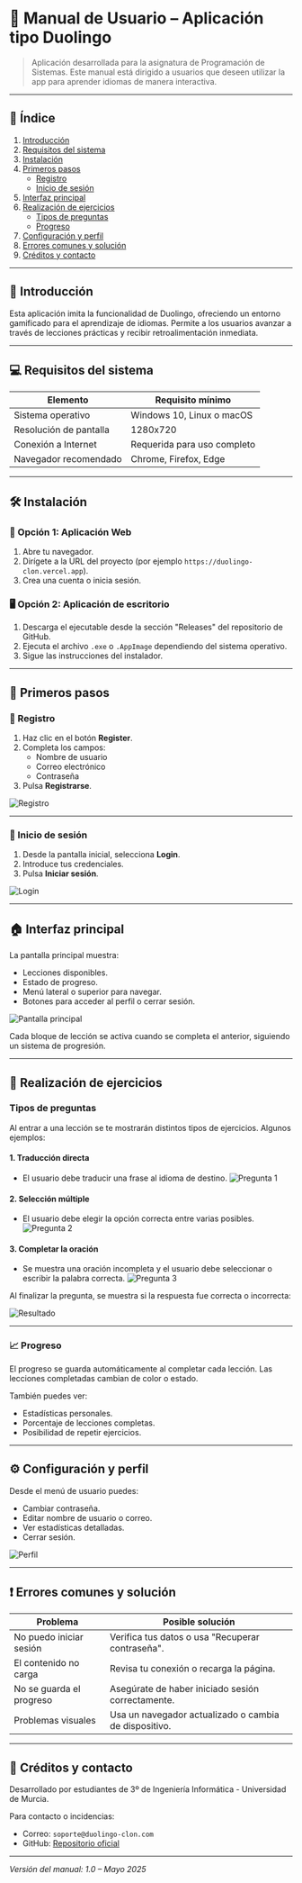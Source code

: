 # 📘 Manual de Usuario – Aplicación tipo Duolingo

> Aplicación desarrollada para la asignatura de Programación de Sistemas. Este manual está dirigido a usuarios que deseen utilizar la app para aprender idiomas de manera interactiva.

---

## 📑 Índice

1. [Introducción](#introducción)
2. [Requisitos del sistema](#requisitos-del-sistema)
3. [Instalación](#instalación)
4. [Primeros pasos](#primeros-pasos)
   - [Registro](#registro)
   - [Inicio de sesión](#inicio-de-sesión)
5. [Interfaz principal](#interfaz-principal)
6. [Realización de ejercicios](#realización-de-ejercicios)
   - [Tipos de preguntas](#tipos-de-preguntas)
   - [Progreso](#progreso)
7. [Configuración y perfil](#configuración-y-perfil)
8. [Errores comunes y solución](#errores-comunes-y-solución)
9. [Créditos y contacto](#créditos-y-contacto)

---

## 📌 Introducción

Esta aplicación imita la funcionalidad de Duolingo, ofreciendo un entorno gamificado para el aprendizaje de idiomas. Permite a los usuarios avanzar a través de lecciones prácticas y recibir retroalimentación inmediata.

---

## 💻 Requisitos del sistema

| Elemento | Requisito mínimo |
|---------|------------------|
| Sistema operativo | Windows 10, Linux o macOS |
| Resolución de pantalla | 1280x720 |
| Conexión a Internet | Requerida para uso completo |
| Navegador recomendado | Chrome, Firefox, Edge |

---

## 🛠 Instalación

### 🔧 Opción 1: Aplicación Web

1. Abre tu navegador.
2. Dirígete a la URL del proyecto (por ejemplo `https://duolingo-clon.vercel.app`).
3. Crea una cuenta o inicia sesión.

### 🖥 Opción 2: Aplicación de escritorio

1. Descarga el ejecutable desde la sección "Releases" del repositorio de GitHub.
2. Ejecuta el archivo `.exe` o `.AppImage` dependiendo del sistema operativo.
3. Sigue las instrucciones del instalador.

---

## 🚀 Primeros pasos

### 📝 Registro

1. Haz clic en el botón **Register**.
2. Completa los campos:
   - Nombre de usuario
   - Correo electrónico
   - Contraseña
3. Pulsa **Registrarse**.

![Registro](assets_duolingo/screen_1.png)

---

### 🔐 Inicio de sesión

1. Desde la pantalla inicial, selecciona **Login**.
2. Introduce tus credenciales.
3. Pulsa **Iniciar sesión**.

![Login](assets_duolingo/screen_2.png)

---

## 🏠 Interfaz principal

La pantalla principal muestra:

- Lecciones disponibles.
- Estado de progreso.
- Menú lateral o superior para navegar.
- Botones para acceder al perfil o cerrar sesión.

![Pantalla principal](assets_duolingo/screen_3.png)

Cada bloque de lección se activa cuando se completa el anterior, siguiendo un sistema de progresión.

---

## 🧠 Realización de ejercicios

### Tipos de preguntas

Al entrar a una lección se te mostrarán distintos tipos de ejercicios. Algunos ejemplos:

#### 1. Traducción directa
- El usuario debe traducir una frase al idioma de destino.
![Pregunta 1](assets_duolingo/screen_4.png)

#### 2. Selección múltiple
- El usuario debe elegir la opción correcta entre varias posibles.
![Pregunta 2](assets_duolingo/screen_5.png)

#### 3. Completar la oración
- Se muestra una oración incompleta y el usuario debe seleccionar o escribir la palabra correcta.
![Pregunta 3](assets_duolingo/screen_6.png)

Al finalizar la pregunta, se muestra si la respuesta fue correcta o incorrecta:

![Resultado](assets_duolingo/screen_7.png)

---

### 📈 Progreso

El progreso se guarda automáticamente al completar cada lección. Las lecciones completadas cambian de color o estado.

También puedes ver:

- Estadísticas personales.
- Porcentaje de lecciones completas.
- Posibilidad de repetir ejercicios.

---

## ⚙️ Configuración y perfil

Desde el menú de usuario puedes:

- Cambiar contraseña.
- Editar nombre de usuario o correo.
- Ver estadísticas detalladas.
- Cerrar sesión.

![Perfil](assets_duolingo/screen_8.png)

---

## ❗ Errores comunes y solución

| Problema | Posible solución |
|---------|------------------|
| No puedo iniciar sesión | Verifica tus datos o usa "Recuperar contraseña". |
| El contenido no carga | Revisa tu conexión o recarga la página. |
| No se guarda el progreso | Asegúrate de haber iniciado sesión correctamente. |
| Problemas visuales | Usa un navegador actualizado o cambia de dispositivo. |

---

## 👥 Créditos y contacto

Desarrollado por estudiantes de 3º de Ingeniería Informática - Universidad de Murcia.

Para contacto o incidencias:

- Correo: `soporte@duolingo-clon.com`
- GitHub: [Repositorio oficial](https://github.com/tuusuario/duolingo-clon)

---

*Versión del manual: 1.0 – Mayo 2025*
